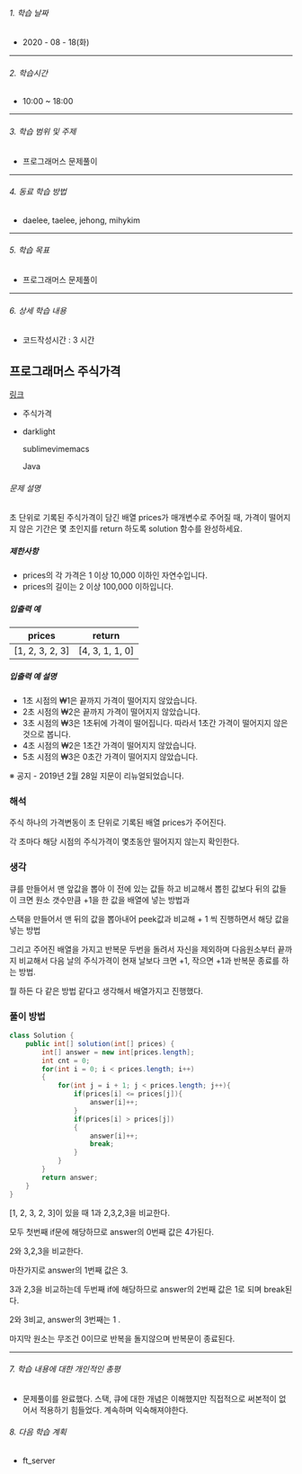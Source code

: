 

###### 1. 학습 날짜

- 2020 - 08 - 18(화)

---

###### 2. 학습시간

- 10:00 ~ 18:00

---

###### 3. 학습 범위 및 주제

- 프로그래머스 문제풀이

---

###### 4. 동료 학습 방법 

- daelee, taelee, jehong, mihykim

---

###### 5. 학습 목표 

- 프로그래머스 문제풀이

---

###### 6. 상세 학습 내용

- 코드작성시간 :  3 시간

## 프로그래머스 주식가격

[링크](https://programmers.co.kr/learn/courses/30/lessons/42584?language=java)



- 주식가격

- darklight

  sublimevimemacs

  Java 

###### 문제 설명

초 단위로 기록된 주식가격이 담긴 배열 prices가 매개변수로 주어질 때, 가격이 떨어지지 않은 기간은 몇 초인지를 return 하도록 solution 함수를 완성하세요.

##### 제한사항

- prices의 각 가격은 1 이상 10,000 이하인 자연수입니다.
- prices의 길이는 2 이상 100,000 이하입니다.

##### 입출력 예

| prices          | return          |
| --------------- | --------------- |
| [1, 2, 3, 2, 3] | [4, 3, 1, 1, 0] |

##### 입출력 예 설명

- 1초 시점의 ₩1은 끝까지 가격이 떨어지지 않았습니다.
- 2초 시점의 ₩2은 끝까지 가격이 떨어지지 않았습니다.
- 3초 시점의 ₩3은 1초뒤에 가격이 떨어집니다. 따라서 1초간 가격이 떨어지지 않은 것으로 봅니다.
- 4초 시점의 ₩2은 1초간 가격이 떨어지지 않았습니다.
- 5초 시점의 ₩3은 0초간 가격이 떨어지지 않았습니다.

※ 공지 - 2019년 2월 28일 지문이 리뉴얼되었습니다.



### 해석

주식 하나의 가격변동이 초 단위로 기록된 배열 prices가 주어진다.

각 초마다 해당 시점의 주식가격이 몇초동안 떨어지지 않는지 확인한다.



### 생각

큐를 만들어서 맨 앞값을 뽑아 이 전에 있는 값들 하고 비교해서 뽑힌 값보다 뒤의 값들이 크면 원소 갯수만큼 +1을 한 값을 배열에 넣는 방법과

스택을 만들어서 맨 뒤의 값을 뽑아내어 peek값과 비교해 + 1 씩 진행하면서 해당 값을 넣는 방법

그리고 주어진 배열을 가지고 반복문 두번을 돌려서 자신을 제외하며 다음원소부터 끝까지 비교해서  다음 날의 주식가격이 현재 날보다 크면 +1, 작으면 +1과 반복문 종료를 하는 방법.

뭘 하든 다 같은 방법 같다고 생각해서 배열가지고 진행했다.



### 풀이 방법

```java
class Solution {
    public int[] solution(int[] prices) {
        int[] answer = new int[prices.length];
        int cnt = 0;
        for(int i = 0; i < prices.length; i++)
        {
            for(int j = i + 1; j < prices.length; j++){
                if(prices[i] <= prices[j]){
                    answer[i]++;
                }
                if(prices[i] > prices[j])
                {
                    answer[i]++;
                    break;
                }
            }
        }
        return answer;
    }
}
```

[1, 2, 3, 2, 3]이 있을 때 1과 2,3,2,3을 비교한다.

모두 첫번째 if문에 해당하므로 answer의 0번째 값은 4가된다.

2와 3,2,3을 비교한다.

마찬가지로 answer의 1번째 값은 3.

3과 2,3을 비교하는데 두번째 if에 해당하므로 answer의 2번째 값은 1로 되며 break된다.

2와 3비교, answer의 3번째는 1 .

마지막 원소는 무조건 0이므로 반복을 돌지않으며 반복문이 종료된다.



---

###### 7. 학습 내용에 대한 개인적인 총평

- 문제풀이를 완료했다. 스택, 큐에 대한 개념은 이해했지만 직접적으로 써본적이 없어서 적용하기 힘들었다. 계속하며 익숙해져야한다.

###### 8. 다음 학습 계획

- ft_server